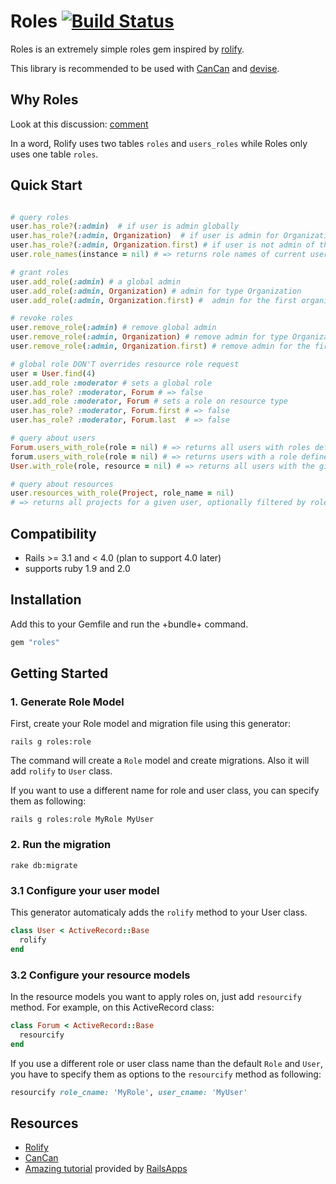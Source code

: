 # Roles [![Build Status](https://travis-ci.org/liufengyun/roles.png?branch=master)](https://travis-ci.org/liufengyun/roles)

Roles is an extremely simple roles gem inspired by [rolify](https://github.com/EppO/rolify).

This library is recommended to be used with [CanCan](https://github.com/ryanb/cancan) and [devise](https://github.com/plataformatec/devise).

## Why Roles

Look at this discussion: [comment](https://github.com/EppO/rolify/issues/80#issuecomment-7790341)

In a word, Rolify uses two tables `roles` and `users_roles` while Roles only uses one table `roles`.

## Quick Start

```ruby

# query roles
user.has_role?(:admin)  # if user is admin globally
user.has_role?(:admin, Organization)  # if user is admin for Organization type
user.has_role?(:admin, Organization.first) # if user is not admin of the first organization
user.role_names(instance = nil) # => returns role names of current user, optionally scoped by Class, instance or non-scoped(globally)

# grant roles
user.add_role(:admin) # a global admin
user.add_role(:admin, Organization) # admin for type Organization
user.add_role(:admin, Organization.first) #  admin for the first organization

# revoke roles
user.remove_role(:admin) # remove global admin
user.remove_role(:admin, Organization) # remove admin for type Organization
user.remove_role(:admin, Organization.first) # remove admin for the first organization

# global role DON'T overrides resource role request
user = User.find(4)
user.add_role :moderator # sets a global role
user.has_role? :moderator, Forum # => false
user.add_role :moderator, Forum # sets a role on resource type
user.has_role? :moderator, Forum.first # => false
user.has_role? :moderator, Forum.last  # => false

# query about users
Forum.users_with_role(role = nil) # => returns all users with roles defined on Forum
forum.users_with_role(role = nil) # => returns users with a role defined of current instance
User.with_role(role, resource = nil) # => returns all users with the given role, optionally scoped by Class, instance or non-scoped(globally)

# query about resources
user.resources_with_role(Project, role_name = nil)
# => returns all projects for a given user, optionally filtered by role_name.
```

## Compatibility

* Rails >= 3.1 and < 4.0 (plan to support 4.0 later)
* supports ruby 1.9 and 2.0

## Installation

Add this to your Gemfile and run the +bundle+ command.

```ruby
gem "roles"
```

## Getting Started

### 1. Generate Role Model

First, create your Role model and migration file using this generator:

```
rails g roles:role
```

The command will create a `Role` model and create migrations. Also it will add `rolify` to `User` class.

If you want to use a different name for role and user class, you can specify them as following:

```
rails g roles:role MyRole MyUser
```

### 2. Run the migration

```
rake db:migrate
```

### 3.1 Configure your user model

This generator automaticaly adds the `rolify` method to your User class.

```ruby
class User < ActiveRecord::Base
  rolify
end
```

### 3.2 Configure your resource models

In the resource models you want to apply roles on, just add ``resourcify`` method.
For example, on this ActiveRecord class:

```ruby
class Forum < ActiveRecord::Base
  resourcify
end
```

If you use a different role or user class name than the default `Role` and `User`, you have to specify them as options to the `resourcify` method as following:

``` ruby
resourcify role_cname: 'MyRole', user_cname: 'MyUser'
```

## Resources

* [Rolify](https://github.com/EppO/rolify)
* [CanCan](https://github.com/ryanb/cancan)
* [Amazing tutorial](http://railsapps.github.com/tutorial-rails-bootstrap-devise-cancan.html) provided by [RailsApps](http://railsapps.github.com/)

